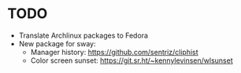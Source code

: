 # TODO

- Translate Archlinux packages to Fedora
- New package for sway:
    - Manager history: https://github.com/sentriz/cliphist
    - Color screen sunset: https://git.sr.ht/~kennylevinsen/wlsunset

